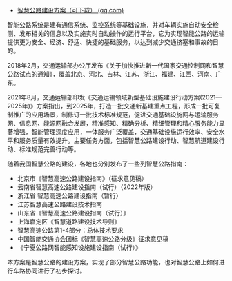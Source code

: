 - [智慧公路建设方案（可下载） (qq.com)](https://mp.weixin.qq.com/s/LingrIQf8fQLEJ0KLzuv7A)

智能公路系统是建有通信系统、监控系统等基础设施，并对车辆实施自动安全检测、发布相关的信息以及实施实时自动操作的运行平台，它为实现智能公路的运输提供更为安全、经济、舒适、快捷的基础服务，以达到减少交通挤塞和事故的目的。

2018年2月，交通运输部办公厅发布《关于加快推进新一代国家交通控制网和智慧公路试点的通知》，覆盖北京、河北、吉林、江苏、浙江、福建、江西、河南、广东。

2021年8月，交通运输部印发《交通运输领域新型基础设施建设行动方案(2021—2025年)》方案指出，到2025年，打造一批交通新基建重点工程，形成一批可复制推广的应用场景，制修订一批技术标准规范，促进交通基础设施网与运输服务网、信息网、能源网融合发展，精准感知、精确分析、精细管理和精心服务能力显著增强，智能管理深度应用，一体服务广泛覆盖，交通基础设施运行效率、安全水平和服务质量有效提升。主要任务方面，包括智慧公路建设行动、智慧航道建设行动、标准规范完善行动等。

随着我国智慧公路的建设，各地也分别发布了一些列智慧公路指南：

- 北京市《智慧高速公路建设指南》（征求意见稿）
- 云南省智慧高速公路建设指南（试行）（2022年版）
- 浙江省 智慧高速公路建设指南（暂行）
- 江苏智慧高速公路建设技术指南
- 山东省《智慧高速公路建设指南（试行）》
- 上海嘉定区《智慧道路建设技术导则》
- 智慧高速公路第1-4部分：总体技术要求
- 中国智能交通协会团标《智慧高速公路分级》征求意见稿
- 《宁夏公路网智能感知设施建设指南（试行）》

本方案是智慧公路的建设方案，实现了部分智慧公路功能，也对智慧公路上如何进行车路协同进行了初步探讨。